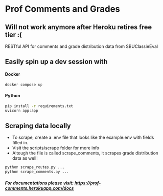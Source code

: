 # Prof Comments and Grades

## Will not work anymore after Heroku retires free tier :(

RESTful API for comments and grade distribution data from SBUClassieEval

## Easily spin up a dev session with

#### Docker
```bash
docker compose up
```
#### Python
```bash
pip install -r requirements.txt
uvicorn app:app
```

## Scraping data locally 
- To scrape, create a .env file that looks like the example.env with fields filled in.
- Visit the scripts/scrape folder for more info
- Altough the file is called scrape_comments, it scrapes grade distribution data as well!
```bash
python scrape_routes.py ...
python scrape_comments.py ...
```

##### For documentations please visit: https://prof-comments.herokuapp.com/docs
